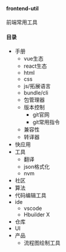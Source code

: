 #### frontend-util
前端常用工具
#### 目录
- 手册
  - vue生态
  - react生态
  - html
  - css
  - js/拓展语言
  - bundle/cli
  - 包管理器
  - 版本控制
    - git官网
    - git常用指令
  - 兼容性
  - 转译器
- 快应用
- 工具
  - 翻译
  - json格式化
  - nvm
- 社区
- 算法
- 代码编辑工具
- ide
  - vscode
  - Hbuilder X
- 仓库
- UI
- 产品
  - 流程图绘制工具
